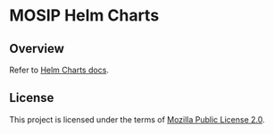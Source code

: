 # MOSIP Helm Charts

## Overview
Refer to [Helm Charts docs](https://docs.mosip.io/1.2.0/deployment/helm-charts).

## License
This project is licensed under the terms of [Mozilla Public License 2.0](LICENSE).
